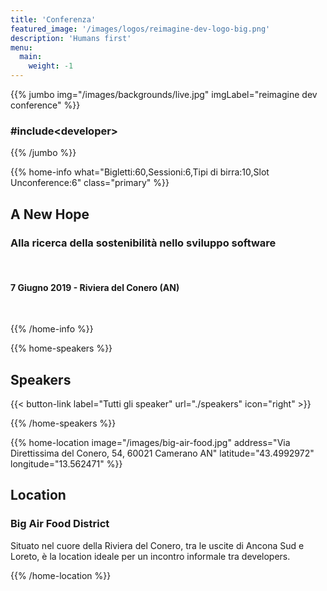 ```yaml
---
title: 'Conferenza'
featured_image: '/images/logos/reimagine-dev-logo-big.png'
description: 'Humans first'
menu:
  main:
    weight: -1
---
```


{{% jumbo img="/images/backgrounds/live.jpg" imgLabel="reimagine dev conference" %}}

### #include&lt;developer&gt;

{{% /jumbo %}}

{{% home-info what="Bigletti:60,Sessioni:6,Tipi di birra:10,Slot Unconference:6" class="primary" %}}

## A New Hope

### Alla ricerca della sostenibilità nello sviluppo software

&nbsp;

#### 7 Giugno 2019 - Riviera del Conero (AN)

&nbsp;

{{% /home-info %}}

{{% home-speakers %}}


## Speakers

{{< button-link label="Tutti gli speaker"
                url="./speakers"
                icon="right" >}}

{{% /home-speakers %}}


{{% home-location
    image="/images/big-air-food.jpg"
    address="Via Direttissima del Conero, 54, 60021 Camerano AN"
    latitude="43.4992972"
    longitude="13.562471" %}}

## Location

### Big Air Food District

Situato nel cuore della Riviera del Conero, tra le uscite di Ancona Sud e Loreto, è la location ideale per un incontro informale tra developers.

{{% /home-location %}}

